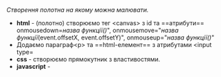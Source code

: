 *Створення полотна на якому можна малювати.*
- **html** - (полотно) створюємо тег \<canvas> з id та ==атрибути== onmousedown=*назва функції()*", onmousemove="*назва функції*(event.offsetX, event.offsetY)", onmouseup="*назва функції()*"
- Додаємо параграф\<p> та ==html-елемент==  з атрибутами \<input type= 
- **css** - створюємо прямокутник з властивостями.
- **javascript** - 